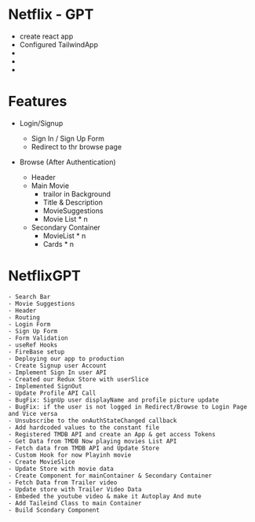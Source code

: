 # Netflix - GPT
- create react app
- Configured TailwindApp
- 
- 
- 


# Features
- Login/Signup
    - Sign In / Sign Up Form
    - Redirect to thr browse page

- Browse (After Authentication)
    - Header
    - Main Movie
        - trailor in Background
        - Title & Description 
        - MovieSuggestions
        - Movie List * n
    - Secondary Container
        - MovieList * n
        - Cards * n
            
# NetflixGPT
    - Search Bar
    - Movie Suggestions
    - Header
    - Routing
    - Login Form
    - Sign Up Form
    - Form Validation
    - useRef Hooks
    - FireBase setup
    - Deploying our app to production
    - Create Signup user Account 
    - Implement Sign In user API
    - Created our Redux Store with userSlice
    - Implemented SignOut
    - Update Profile API Call
    - BugFix: SignUp user displayName and profile picture update
    - BugFix: if the user is not logged in Redirect/Browse to Login Page and Vice versa
    - Unsubscribe to the onAuthStateChanged callback
    - Add hardcoded values to the constant file
    - Registered TMDB API and create an App & get access Tokens
    - Get Data from TMDB Now playing movies List API
    - Fetch data from TMDB API and Update Store
    - Custom Hook for now Playinh movie
    - Create MovieSlice
    - Update Store with movie data
    - Create Component for mainContainer & Secondary Container
    - Fetch Data from Trailer video
    - Update store with Trailer Video Data
    - Embeded the youtube video & make it Autoplay And mute
    - Add Taileind Class to main Container
    - Build Scondary Component

    
